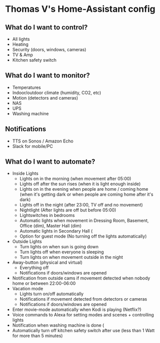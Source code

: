 # Thomas V's Home-Assistant config

## What do I want to control?
* All lights
* Heating
* Security (doors, windows, cameras)
* TV & Amp
* Kitchen safety switch

## What do I want to monitor?
* Temperatures
* Indoor/outdoor climate (humidity, CO2, etc)
* Motion (detectors and cameras)
* NAS
* UPS
* Washing machine

## Notifications
* TTS on Sonos / Amazon Echo
* Slack for mobile/PC

## What do I want to automate?
* Inside Lights
  * Lights on in the morning (when movement after 05:00)
  * Lights off after the sun rises (when it is light enough inside)
  * Lights on in the evening when people are home / coming home (when it's getting dark or when people are coming home after it's dark)
  * Lights off in the night (after 23:00, TV off and no movement)
  * Nightlight (After lights are off but before 05:00)
  * Lightswitches in bedrooms
  * Automatic lights when movement in Dressing Room, Basement, Office (dim), Master Hall (dim)
  * Automatic lights in Secondary Hall (
  * Option for guest mode (No turning off the lights automatically)
* Outside Lights
  * Turn lights on when sun is going down
  * Turn lights off when everyone is sleeping
  * Turn lights on when movement outside in the night
* Away-button (physical and virtual)
  * Everything off
  * Notifications if doors/windows are opened
* Notification from outside cams if movement detected when nobody home or between 22:00-06:00
* Vacation mode
  * Lights turn on/off automatically
  * Notifications if movement detected from detectors or cameras
  * Notifications if doors/windows are opened
* Enter movie-mode automatically when Kodi is playing (Netflix?)
* Voice commands to Alexa for setting modes and scenes + controlling lights
* Notification when washing machine is done (
* Automatically turn off kitchen safety switch after use (less than 1 Watt for more than 5 minutes)

